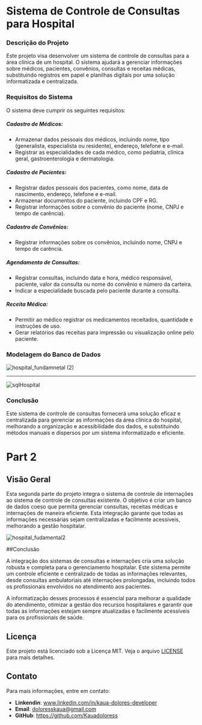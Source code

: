 # Sistema de Controle de Consultas para Hospital
### Descrição do Projeto
Este projeto visa desenvolver um sistema de controle de consultas para a área clínica de um hospital. O sistema ajudará a gerenciar informações sobre médicos, pacientes, convênios, consultas e receitas médicas, substituindo registros em papel e planilhas digitais por uma solução informatizada e centralizada.

### Requisitos do Sistema
O sistema deve cumprir os seguintes requisitos:

##### Cadastro de Médicos:

- Armazenar dados pessoais dos médicos, incluindo nome, tipo (generalista, especialista ou residente), endereço, telefone e e-mail.
- Registrar as especialidades de cada médico, como pediatria, clínica geral, gastroenterologia e dermatologia.
##### Cadastro de Pacientes:

- Registrar dados pessoais dos pacientes, como nome, data de nascimento, endereço, telefone e e-mail.
- Armazenar documentos do paciente, incluindo CPF e RG.
- Registrar informações sobre o convênio do paciente (nome, CNPJ e tempo de carência).
##### Cadastro de Convênios:

- Registrar informações sobre os convênios, incluindo nome, CNPJ e tempo de carência.
##### Agendamento de Consultas:

- Registrar consultas, incluindo data e hora, médico responsável, paciente, valor da consulta ou nome do convênio e número da carteira.
- Indicar a especialidade buscada pelo paciente durante a consulta.
##### Receita Médica:

- Permitir ao médico registrar os medicamentos receitados, quantidade e instruções de uso.
- Gerar relatórios das receitas para impressão ou visualização online pelo paciente.

### Modelagem do Banco de Dados

![hospital_fundamnetal (2)](https://github.com/Kauadoloress/Hospital_fudamental/assets/108621029/8f7ffc42-4076-4382-908d-858f36bb1d01)

----

![sqlHospital](https://github.com/Kauadoloress/Hospital_fudamental/assets/108621029/6b4979aa-63fb-4c6d-bc23-230abcc185d7)


### Conclusão
Este sistema de controle de consultas fornecerá uma solução eficaz e centralizada para gerenciar as informações da área clínica do hospital, melhorando a organização e acessibilidade dos dados, e substituindo métodos manuais e dispersos por um sistema informatizado e eficiente.

# Part 2

## Visão Geral
Esta segunda parte do projeto integra o sistema de controle de internações ao sistema de controle de consultas existente. O objetivo é criar um banco de dados coeso que permita gerenciar consultas, receitas médicas e internações de maneira eficiente. Esta integração garante que todas as informações necessárias sejam centralizadas e facilmente acessíveis, melhorando a gestão hospitalar.

![hospital_fudamental2](https://github.com/Kauadoloress/Hospital_fudamental/assets/108621029/c271d54b-9dd7-40c0-bd80-a719515da1ff)

##Conclusão

A integração dos sistemas de consultas e internações cria uma solução robusta e completa para o gerenciamento hospitalar. Este sistema permite um controle eficiente e centralizado de todas as informações relevantes, desde consultas ambulatoriais até internações prolongadas, incluindo todos os profissionais envolvidos no atendimento aos pacientes.

A informatização desses processos é essencial para melhorar a qualidade do atendimento, otimizar a gestão dos recursos hospitalares e garantir que todas as informações estejam sempre atualizadas e facilmente acessíveis para os profissionais de saúde.

## Licença

Este projeto está licenciado sob a Licença MIT. Veja o arquivo [LICENSE](LICENSE) para mais detalhes.

## Contato

Para mais informações, entre em contato:

- **Linkendin**: www.linkedin.com/in/kaua-dolores-developer
- **Email**: doloresskaua@gmail.com
- **GitHub**: https://github.com/Kauadoloress
